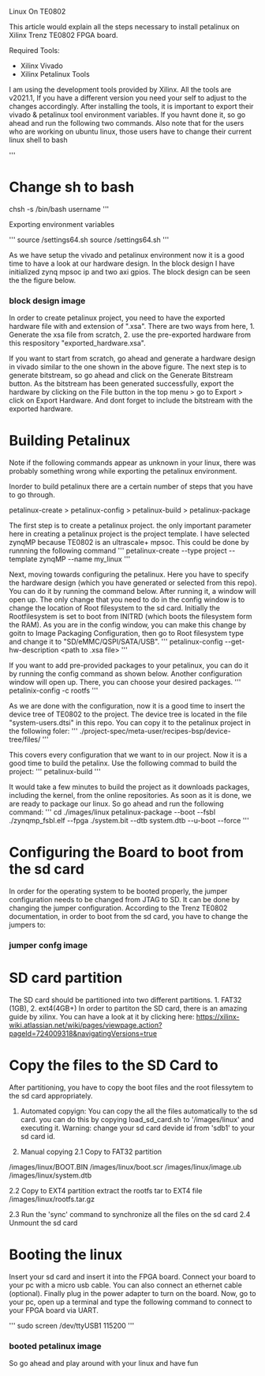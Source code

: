 Linux On TE0802

This article would explain all the steps necessary to install petalinux on Xilinx Trenz TE0802 FPGA board. 

Required Tools:
- Xilinx Vivado 
- Xilinx Petalinux Tools

I am using the development tools provided by Xilinx. All the tools are v2021.1, If you have a different version you need your self to adjust to the changes accordingly. After installing the tools, it is important to export their vivado & petalinux tool  environment variables. If you havnt done it, so go ahead and run the following two commands. Also note that for the users who are working on ubuntu linux, those users have to change their current linux shell to bash

'''
 # Change sh to bash
 chsh -s /bin/bash username
'''

Exporting environment variables

'''
 source <vivado installation dir>/settings64.sh
 source <petalinux installation dir>/settings64.sh
'''



As we have setup the vivado and petalinux environment now it is a good time to have a look at our hardware design. In the block design I have initialized zynq mpsoc ip and two axi gpios. The block design can be seen the the figure below. 
### block design image ###
In order to create petalinux project, you need to have the exported hardware file with and extension of ".xsa". There are two ways from here, 1. Generate the xsa file from scratch, 2. use the pre-exported hardware from this respository "exported_hardware.xsa".
 
If you want to start from scratch, go ahead and generate a hardware design in vivado similar to the one shown in the above figure. The next step is to generate bitstream, so go ahead and click on the Generate Bitstream button. As the bitstream has been generated successfully, export the hardware by clicking on the File button in the top menu > go to Export > click on Export Hardware. And dont forget to include the bitstream with the exported hardware.

# Building Petalinux 
Note if the following commands appear as unknown in your linux, there was probably something wrong while exporting the petalinux environment.

Inorder to build petalinux there are a certain number of steps that you have to go through.

petalinux-create > petalinux-config > petalinux-build > petalinux-package


The first step is to create a petalinux project. the only important parameter here in creating a petalinux project is the project template. I have selected zynqMP because TE0802 is an ultrascale+ mpsoc. This could be done by runnning the following command
'''
  petalinux-create --type project --template zynqMP --name my_linux
'''

Next, moving towards configuring the petalinux. Here you have to specify the hardware design (which you have generated or selected from this repo). You can do it by running the command below. After running it, a window will open up. The only change that you need to do in the config window is to change the location of Root filesystem to the sd card. Initially the Rootfilesystem is set to boot from INITRD (which boots the filesystem form the RAM). As you are in the config window, you can make this change by goitn to Image Packaging Configuration, then go to Root filesystem type and change it to "SD/eMMC/QSPI/SATA/USB". 
'''
 petalinux-config --get-hw-description <path to .xsa file>
'''

If you want to add pre-provided packages to your petalinux, you can do it by running the config command as shown below. Another configuration window will open up. There, you can choose your desired packages.
'''
 petalinix-config -c rootfs
'''


As we are done with the configuration, now it is a good time to insert the device tree of TE0802 to the project. The device tree is located in the file "system-users.dtsi" in this repo. You can copy it to the petalinux project in the following foler:
'''
 ./project-spec/meta-user/recipes-bsp/device-tree/files/
'''

This covers every configuration that we want to in our project. Now it is a good time to build the petalinx. Use the following commad to build the project:
'''
petalinux-build
'''

It would take a few minutes to build the project as it downloads packages, including the kernel, from the online repositories.
As soon as it is done, we are ready to package our linux. So go ahead and run the following command:
''' 
 cd ./images/linux
 petalinux-package --boot --fsbl ./zynqmp_fsbl.elf --fpga ./system.bit --dtb system.dtb --u-boot --force
'''

# Configuring the Board to boot from the sd card
In order for the operating system to be booted properly, the jumper configuration needs to be changed from JTAG to SD. It can be done by changing the jumper configuration. According to the Trenz TE0802 documentation, in order to boot from the sd card, you have to change the jumpers to:

### jumper confg image ###

# SD card partition
The SD card should be partitioned into two different partitions. 1. FAT32 (1GB), 2. ext4(4GB+)
In order to partiton the SD card, there is an amazing guide by xilinx. You can have a look at it by clicking here: https://xilinx-wiki.atlassian.net/wiki/pages/viewpage.action?pageId=724009318&navigatingVersions=true

# Copy the files to the SD Card to 
After partitioning, you have to copy the boot files and the root filessytem to the sd card appropriately.

1. Automated copyign:
You can copy the all the files automatically to the sd card. you can do this by copying load_sd_card.sh to '<petalinux project>/images/linux' and executing it. 
Warning: change your sd card devide id from 'sdb1' to your sd card id.

2. Manual copying 
2.1 Copy to FAT32 partition

<petalinux project>/images/linux/BOOT.BIN
<petalinux project>/images/linux/boot.scr
<petalinux project>/images/linux/image.ub
<petalinux project>/images/linux/system.dtb

2.2 Copy to EXT4 partition
extract the rootfs tar to EXT4 file
<petalinux project>/images/linux/rootfs.tar.gz

2.3 Run the 'sync' command to synchronize all the files on the sd card 
2.4 Unmount the sd card

# Booting the linux
Insert your sd card and insert it into the FPGA board. Connect your board to your pc with a micro usb cable. You can also connect an ethernet cable (optional). Finally plug in the power adapter to turn on the board.
Now, go to your pc, open up a terminal and type the following command to connect to your FPGA board via UART.

'''
 sudo screen /dev/ttyUSB1 115200 
''' 

### booted petalinux image ####




So go ahead and play around with your linux and have fun 
